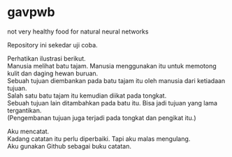 # gavpwb
not very healthy food for natural neural networks

Repository ini sekedar uji coba.

Perhatikan ilustrasi berikut.  
Manusia melihat batu tajam. Manusia menggunakan itu untuk memotong kulit dan daging hewan buruan.  
Sebuah tujuan diembankan pada batu tajam itu oleh manusia dari ketiadaan tujuan.  
Salah satu batu tajam itu kemudian diikat pada tongkat.  
Sebuah tujuan lain ditambahkan pada batu itu. Bisa jadi tujuan yang lama tergantikan.  
(Pengembanan tujuan juga terjadi pada tongkat dan pengikat itu.)

Aku mencatat.  
Kadang catatan itu perlu diperbaiki. Tapi aku malas mengulang.  
Aku gunakan Github sebagai buku catatan.  
